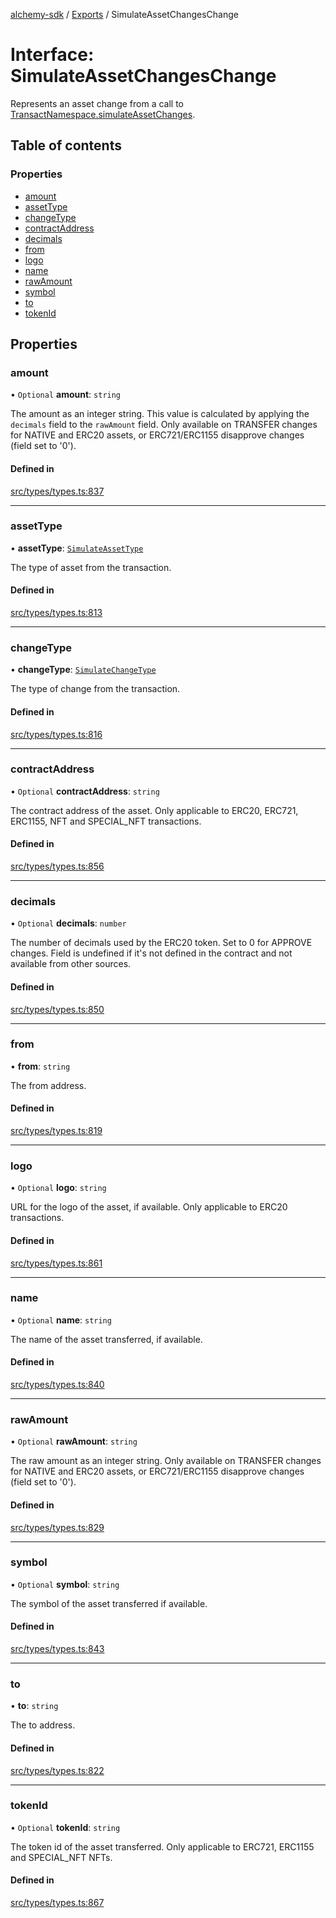 [alchemy-sdk](../README.md) / [Exports](../modules.md) / SimulateAssetChangesChange

# Interface: SimulateAssetChangesChange

Represents an asset change from a call to
[TransactNamespace.simulateAssetChanges](../classes/TransactNamespace.md#simulateassetchanges).

## Table of contents

### Properties

- [amount](SimulateAssetChangesChange.md#amount)
- [assetType](SimulateAssetChangesChange.md#assettype)
- [changeType](SimulateAssetChangesChange.md#changetype)
- [contractAddress](SimulateAssetChangesChange.md#contractaddress)
- [decimals](SimulateAssetChangesChange.md#decimals)
- [from](SimulateAssetChangesChange.md#from)
- [logo](SimulateAssetChangesChange.md#logo)
- [name](SimulateAssetChangesChange.md#name)
- [rawAmount](SimulateAssetChangesChange.md#rawamount)
- [symbol](SimulateAssetChangesChange.md#symbol)
- [to](SimulateAssetChangesChange.md#to)
- [tokenId](SimulateAssetChangesChange.md#tokenid)

## Properties

### amount

• `Optional` **amount**: `string`

The amount as an integer string. This value is calculated by applying the
`decimals` field to the `rawAmount` field. Only available on TRANSFER
changes for NATIVE and ERC20 assets, or ERC721/ERC1155 disapprove changes
(field set to '0').

#### Defined in

[src/types/types.ts:837](https://github.com/alchemyplatform/alchemy-sdk-js/blob/c4bab3e/src/types/types.ts#L837)

___

### assetType

• **assetType**: [`SimulateAssetType`](../enums/SimulateAssetType.md)

The type of asset from the transaction.

#### Defined in

[src/types/types.ts:813](https://github.com/alchemyplatform/alchemy-sdk-js/blob/c4bab3e/src/types/types.ts#L813)

___

### changeType

• **changeType**: [`SimulateChangeType`](../enums/SimulateChangeType.md)

The type of change from the transaction.

#### Defined in

[src/types/types.ts:816](https://github.com/alchemyplatform/alchemy-sdk-js/blob/c4bab3e/src/types/types.ts#L816)

___

### contractAddress

• `Optional` **contractAddress**: `string`

The contract address of the asset. Only applicable to ERC20, ERC721,
ERC1155, NFT and SPECIAL_NFT transactions.

#### Defined in

[src/types/types.ts:856](https://github.com/alchemyplatform/alchemy-sdk-js/blob/c4bab3e/src/types/types.ts#L856)

___

### decimals

• `Optional` **decimals**: `number`

The number of decimals used by the ERC20 token. Set to 0 for APPROVE
changes. Field is undefined if it's not defined in the contract and not
available from other sources.

#### Defined in

[src/types/types.ts:850](https://github.com/alchemyplatform/alchemy-sdk-js/blob/c4bab3e/src/types/types.ts#L850)

___

### from

• **from**: `string`

The from address.

#### Defined in

[src/types/types.ts:819](https://github.com/alchemyplatform/alchemy-sdk-js/blob/c4bab3e/src/types/types.ts#L819)

___

### logo

• `Optional` **logo**: `string`

URL for the logo of the asset, if available. Only applicable to ERC20 transactions.

#### Defined in

[src/types/types.ts:861](https://github.com/alchemyplatform/alchemy-sdk-js/blob/c4bab3e/src/types/types.ts#L861)

___

### name

• `Optional` **name**: `string`

The name of the asset transferred, if available.

#### Defined in

[src/types/types.ts:840](https://github.com/alchemyplatform/alchemy-sdk-js/blob/c4bab3e/src/types/types.ts#L840)

___

### rawAmount

• `Optional` **rawAmount**: `string`

The raw amount as an integer string. Only available on TRANSFER changes for
NATIVE and ERC20 assets, or ERC721/ERC1155 disapprove changes (field set to
'0').

#### Defined in

[src/types/types.ts:829](https://github.com/alchemyplatform/alchemy-sdk-js/blob/c4bab3e/src/types/types.ts#L829)

___

### symbol

• `Optional` **symbol**: `string`

The symbol of the asset transferred if available.

#### Defined in

[src/types/types.ts:843](https://github.com/alchemyplatform/alchemy-sdk-js/blob/c4bab3e/src/types/types.ts#L843)

___

### to

• **to**: `string`

The to address.

#### Defined in

[src/types/types.ts:822](https://github.com/alchemyplatform/alchemy-sdk-js/blob/c4bab3e/src/types/types.ts#L822)

___

### tokenId

• `Optional` **tokenId**: `string`

The token id of the asset transferred. Only applicable to ERC721,
ERC1155 and SPECIAL_NFT NFTs.

#### Defined in

[src/types/types.ts:867](https://github.com/alchemyplatform/alchemy-sdk-js/blob/c4bab3e/src/types/types.ts#L867)
